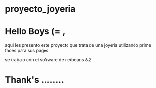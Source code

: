 # proyecto_joyeria

# Hello Boys (= , 

aqui les presento este proyecto que trata de una joyeria utilizando prime faces para sus pages 

se trabajo con el software  de netbeans 8.2 

# Thank's ........
